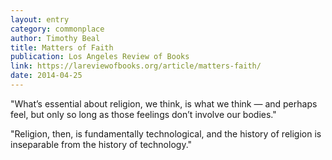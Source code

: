 ```yaml
---
layout: entry
category: commonplace
author: Timothy Beal
title: Matters of Faith
publication: Los Angeles Review of Books
link: https://lareviewofbooks.org/article/matters-faith/
date: 2014-04-25
---
```


"What’s essential about religion, we think, is what we think — and perhaps feel, but only so long as those feelings don’t involve our bodies."

"Religion, then, is fundamentally technological, and the history of religion is inseparable from the history of technology."

